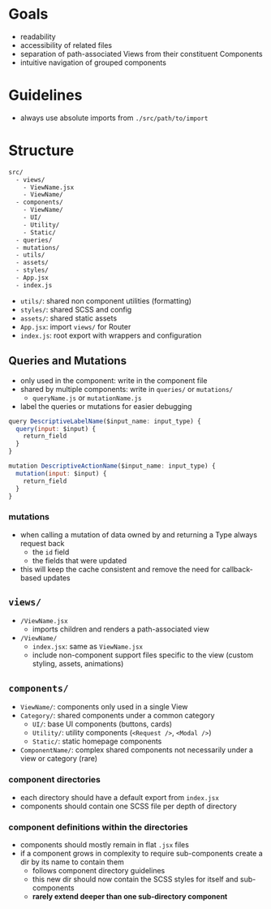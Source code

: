 # Goals
- readability
- accessibility of related files
- separation of path-associated Views from their constituent Components
- intuitive navigation of grouped components

# Guidelines
- always use absolute imports from `./src/path/to/import`

# Structure
```sh
src/
  - views/
    - ViewName.jsx
    - ViewName/
  - components/
    - ViewName/
    - UI/
    - Utility/
    - Static/
  - queries/
  - mutations/
  - utils/
  - assets/
  - styles/
  - App.jsx
  - index.js

```
- `utils/`: shared non component utilities (formatting)
- `styles/`: shared SCSS and config
- `assets/`: shared static assets
- `App.jsx`: import `views/` for Router
- `index.js`: root export with wrappers and configuration

## Queries and Mutations
- only used in the component: write in the component file
- shared by multiple components: write in `queries/` or `mutations/`
  - `queryName.js` or `mutationName.js`
- label the queries or mutations for easier debugging
```js
query DescriptiveLabelName($input_name: input_type) {
  query(input: $input) {
    return_field
  }
}

mutation DescriptiveActionName($input_name: input_type) {
  mutation(input: $input) {
    return_field
  }
}
```

### mutations
- when calling a mutation of data owned by and returning a Type always request back
  - the `id` field
  - the fields that were updated
- this will keep the cache consistent and remove the need for callback-based updates

## `views/`
- `/ViewName.jsx`
  - imports children and renders a path-associated view
- `/ViewName/`
  - `index.jsx`: same as `ViewName.jsx`
  - include non-component support files specific to the view (custom styling, assets, animations)

## `components/`
- `ViewName/`: components only used in a single View
- `Category/`: shared components under a common category
  - `UI/`: base UI components (buttons, cards)
  - `Utility/`: utility components (`<Request />`, `<Modal />`)
  - `Static/`: static homepage components
- `ComponentName/`: complex shared components not necessarily under a view or category (rare)

### component directories
- each directory should have a default export from `index.jsx`
- components should contain one SCSS file per depth of directory

### component definitions within the directories
- components should mostly remain in flat `.jsx` files
- if a component grows in complexity to require sub-components create a dir by its name to contain them
  - follows component directory guidelines
  - this new dir should now contain the SCSS styles for itself and sub-components
  - **rarely extend deeper than one sub-directory component**
